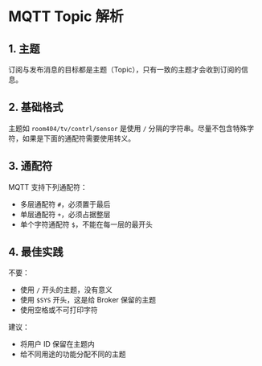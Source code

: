 # MQTT Topic 解析

## 1. 主题

订阅与发布消息的目标都是主题（Topic），只有一致的主题才会收到订阅的信息。

## 2. 基础格式

主题如 `room404/tv/contrl/sensor` 是使用 `/` 分隔的字符串。尽量不包含特殊字符，如果是下面的通配符需要使用转义。

## 3. 通配符

MQTT 支持下列通配符：
- 多层通配符 `#`，必须置于最后
- 单层通配符 `+`，必须占据整层
- 单个字符通配符 `$`，不能在每一层的最开头

## 4. 最佳实践

不要：
- 使用 `/` 开头的主题，没有意义
- 使用 `$SYS` 开头，这是给 Broker 保留的主题
- 使用空格或不可打印字符

建议：
- 将用户 ID 保留在主题内
- 给不同用途的功能分配不同的主题

